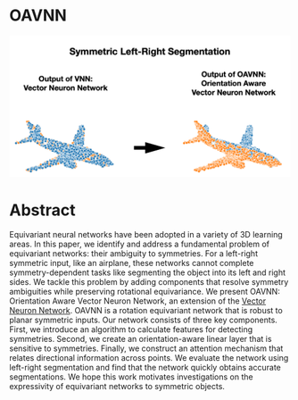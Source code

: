 # OAVNN

<img src="teaser.png" alt="Teaser image for project." width="1280">

<h1>Abstract</h1>
Equivariant neural networks have been adopted in a variety of 3D learning areas. In this paper, we identify and address a fundamental problem of equivariant networks: their ambiguity to symmetries. For a left-right symmetric input, like an airplane, these networks cannot complete symmetry-dependent tasks like segmenting the object into its left and right sides. We tackle this problem by adding components that resolve symmetry ambiguities while preserving rotational equivariance. We present OAVNN: Orientation Aware Vector Neuron Network, an extension of the <a href=https://arxiv.org/abs/2104.12229> Vector Neuron Network</a>. OAVNN is a rotation equivariant network that is robust to planar symmetric inputs. Our network consists of three key components. First, we introduce an algorithm to calculate features for detecting symmetries. Second, we create an orientation-aware linear layer that is sensitive to symmetries. Finally, we construct an attention mechanism that relates directional information across points. We evaluate the network using left-right segmentation and find that the network quickly obtains accurate segmentations. We hope this work motivates investigations on the expressivity of equivariant networks to symmetric objects. 


